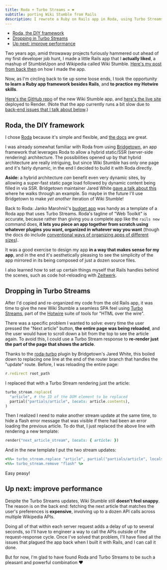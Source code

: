 ```yaml
---
title: Roda + Turbo Streams = ❤️
subtitle: porting Wiki Stumble from Rails
description: I rewrote a Ruby on Rails app in Roda, using Turbo Streams for an SPA-like feel. And you can too!
---
```


- [Roda, the DIY framework](#roda-the-diy-framework)
- [Dropping in Turbo Streams](#dropping-in-turbo-streams)
- [Up next: improve performance](#up-next-improve-performance)

Two years ago, amid throwaway projects furiously hammered out ahead of my first developer job hunt, I made a little Rails app that I **actually liked**, a mashup of StumbleUpon and Wikipedia called Wiki Stumble. [Here's my post from back then](/posts/2021/wikipedia-explorer-discover-articles-like-stumbleupon) on how I made the app.

Now, as I'm circling back to tie up some loose ends, I took the opportunity **to learn a Ruby app framework besides Rails**, and **to practice my Hotwire skills**.

[Here's the GitHub repo](https://github.com/fpsvogel/wikistumble) of the new Wiki Stumble app, and [here's the live site](https://wikistumble.onrender.com/) deployed to Render. (Note that the app currently runs a bit slow due to [back-end issues that I talk about below](#up-next-improve-performance).)

## Roda, the DIY framework

I chose [Roda](https://roda.jeremyevans.net/) because it's simple and flexible, and [the docs](https://roda.jeremyevans.net/documentation.html) are great.

I was already somewhat familiar with Roda from using [Bridgetown](https://www.bridgetownrb.com/), an app framework that leverages Roda to allow a hybrid static/SSR (server-side rendering) architecture. The possibilities opened up by that hybrid architecture are really intriguing, but since Wiki Stumble has only one page and it's fairly dynamic, in the end I decided to build it with Roda directly.

**Aside:** a hybrid architecture *can* benefit even very dynamic sites, by allowing a super-fast static page load followed by dynamic content being filled in via SSR. Bridgetown maintainer Jared White [gave a talk about this](https://www.youtube.com/watch?v=Wa5JjiSNEa8) where he walks through an example. So maybe in the future I'll use Bridgetown to make *yet another* iteration of Wiki Stumble!

Back to Roda: Janko Marohnić's [budget app](https://github.com/janko/budget) was handy as a template of a Roda app that uses Turbo Streams. Roda's tagline of "Web Toolkit" is accurate, because rather than giving you a complete app like the `rails new` command does, **it lets you piece an app together from scratch using whatever plugins you want, organized in whatever way you want** (though the docs do include [conventional ways of organizing apps of different sizes](https://roda.jeremyevans.net/rdoc/files/doc/conventions_rdoc.html)).

It was a good exercise to design my app **in a way that makes sense for my app**, and in the end it's aesthetically pleasing to see the simplicity of the app mirrored in its being composed of just a dozen source files.

I also learned how to set up certain things myself that Rails handles behind the scenes, such as code hot-reloading with [Zeitwerk](https://github.com/fxn/zeitwerk#reloading).

## Dropping in Turbo Streams

After I'd copied and re-organized my code from the old Rails app, it was time to give the new Wiki Stumble a seamless SPA feel using [Turbo Streams](https://turbo.hotwired.dev/handbook/streams), part of the [Hotwire](https://hotwired.dev/) suite of tools for "HTML over the wire".

There was a specific problem I wanted to solve: every time the user pressed the "Next article" button, **the entire page was being reloaded**, and the user would have to scroll down a bit from the top to see the article again. To avoid this, I could use a Turbo Stream response to **re-render just the part of the page that shows the article**.

Thanks to the [roda-turbo](https://github.com/bridgetownrb/roda-turbo/) plugin by Bridgetown's Jared White, this boiled down to replacing one line at the end of the router branch that handles the "update" route. Before, I was reloading the entire page:

```ruby
r.redirect root_path
```

I replaced that with a Turbo Stream rendering just the article:

```ruby
turbo_stream.replace(
  "article", # the ID of the DOM element to be replaced
  partial("partials/article", locals: article.contents),
)
```

Then I realized I need to make another stream update at the same time, to hide a flash error message that was visible if there had been an error loading the previous article. To do that, I just replaced the above line with rendering a new template:

```ruby
render("next_article_stream", locals: { article: })
```

And in the new template I put the two stream updates:

```ruby
<%%= turbo_stream.replace "article", partial("partials/article", locals: article.contents) %>
<%%= turbo_stream.remove "flash" %>
```

Easy peasy!

## Up next: improve performance

Despite the Turbo Streams updates, Wiki Stumble still **doesn't feel snappy**. The reason is on the back end: fetching the next article that matches the user's preferences is **expensive**, involving up to a dozen API calls across multiple Wikipedia APIs.

Doing all of that within each server request adds a delay of up to several seconds, so I'll have to engineer a way to call the APIs outside of the request-response cycle. Once I've solved that problem, I'll have fixed all the issues that plagued the app back when I built it with Rails, and I can call it done.

But for now, I'm glad to have found Roda and Turbo Streams to be such a pleasant and powerful combination ❤️
